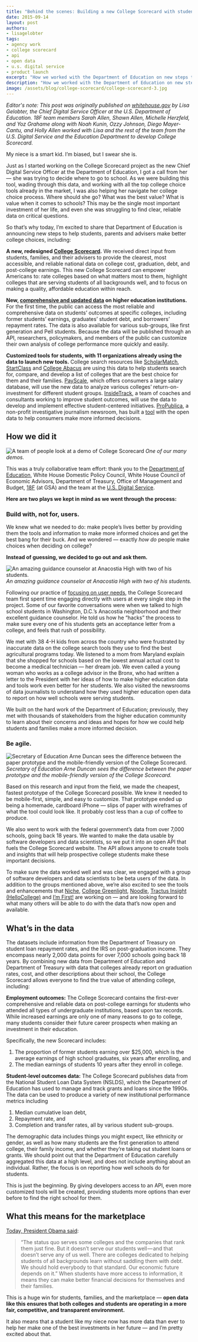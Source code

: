 ```yaml
---
title: "Behind the scenes: Building a new College Scorecard with students"
date: 2015-09-14
layout: post
authors:
- lisagelobter
tags:
- agency work
- college scorecard
- api
- open data
- u.s. digital service
- product launch
excerpt: "How we worked with the Department of Education on new steps to help students, parents and advisers make better college choices, including a new College Scorecard, comprehensive and updated data on higher education institutions, and customized tools using this new data."
description: "How we worked with the Department of Education on new steps to help students, parents and advisers make better college choices, including a new College Scorecard, comprehensive and updated data on higher education institutions, and customized tools using this new data."
image: /assets/blog/college-scorecard/college-scorecard-3.jpg
---
```


*Editor's note: This post was originally published on [whitehouse.gov](https://obamawhitehouse.archives.gov/blog/2015/09/12/under-hood-building-new-college-scorecard-students) by Lisa Gelobter, the Chief Digital Service Officer at the U.S. Department of Education. 18F team members Sarah Allen, Shawn Allen, Michelle Herzfeld, and Yoz Grahame along with Noah Kunin, Ozzy Johnson, Diego Mayer-Cantu, and Holly Allen worked with Lisa and the rest of the team from the U.S. Digital Service and the Education Department to develop College Scorecard.*

My niece is a smart kid. I’m biased, but I swear she is.

Just as I started working on the College Scorecard project as the new Chief Digital Service Officer at the Department of Education, I got a call from her — she was trying to decide where to go to school. As we were building this tool, wading through this data, and working with all the top college choice tools already in the market, I was also helping her navigate her college choice process. Where should she go? What was the best value? What is value when it comes to schools? This may be the single most important investment of her life, and even she was struggling to find clear, reliable data on critical questions.

So that’s why today, I’m excited to share that Department of Education is announcing new steps to help students, parents and advisers make better college choices, including:

**A new, redesigned [College Scorecard](https://collegescorecard.ed.gov/).** We received direct input from students, families, and their advisers to provide the clearest, most accessible, and reliable national data on college cost, graduation, debt, and post-college earnings. This new College Scorecard can empower Americans to: rate colleges based on what matters most to them, highlight colleges that are serving students of all backgrounds well, and to focus on making a quality, affordable education within reach.

**New, [comprehensive and updated data](https://collegescorecard.ed.gov/data/) on higher education institutions.**
For the first time, the public can access the most reliable and comprehensive data on students’ outcomes at specific colleges, including former students’ earnings, graduates’ student debt, and borrowers’ repayment rates. The data is also available for various sub-groups, like first generation and Pell students. Because the data will be published through an API, researchers, policymakers, and members of the public can customize their own analysis of college performance more quickly and easily.

**Customized tools for students, with 11 organizations already using the data to launch new tools.**
College search resources like [ScholarMatch](http://scholarmatcher.scholarmatch.org/), [StartClass](http://www.startclass.com/) and [College Abacus](https://collegeabacus.org/) are using this data to help students search for, compare, and develop a list of colleges that are the best choice for them and their families. [PayScale](http://www.payscale.com/college-roi/roi-by-income-level), which offers consumers a large salary database, will use the new data to analyze various colleges’ return-on-investment for different student groups. [InsideTrack](http://www.insidetrack.com/), a team of coaches and consultants working to improve student outcomes, will use the data to develop and implement effective student-centered initiatives. [ProPublica](https://www.propublica.org/), a non-profit investigative journalism newsroom, has built a [tool](https://projects.propublica.org/colleges/) with the open data to help consumers make more informed decisions.

## How we did it

![A team of people look at a demo of College Scorecard]({{site.baseurl}}/assets/blog/college-scorecard/college-scorecard-1.jpg)
*One of our many demos.*

This was a truly collaborative team effort: thank you to the [Department of Education](http://www.ed.gov/), White House Domestic Policy Council, White House Council of Economic Advisors, Department of Treasury, Office of Management and Budget, [18F](https://18f.gsa.gov/) (at GSA) and the team at the [U.S. Digital Service](https://obamawhitehouse.archives.gov/digital/united-states-digital-service).

**Here are two plays we kept in mind as we went through the process:**

### Build with, not for, users.
We knew what we needed to do: make people’s lives better by providing them the tools and information to make more informed choices and get the best bang for their buck. And we wondered — exactly *how do* people make choices when deciding on college?

**Instead of guessing, we decided to go out and ask them.**

![An amazing guidance counselor at Anacostia High with two of his students.]({{site.baseurl}}/assets/blog/college-scorecard/college-scorecard-2.jpg)
*An amazing guidance counselor at Anacostia High with two of his students.*

Following our practice of [focusing on user needs](https://playbook.cio.gov/#play1), the College Scorecard team first spent time engaging directly with users at every single step in the project. Some of our favorite conversations were when we talked to high school students in Washington, D.C.’s Anacostia neighborhood and their excellent guidance counselor. He told us how he “hacks” the process to make sure every one of his students gets an acceptance letter from a college, and feels that rush of possibility.

We met with 38 4-H kids from across the country who were frustrated by inaccurate data on the college search tools they use to find the best agricultural programs today. We listened to a mom from Maryland explain that she shopped for schools based on the lowest annual actual cost to become a medical technician — her dream job. We even called a young woman who works as a college advisor in the Bronx, who had written a letter to the President with her ideas of how to make higher education data and tools work even better for her students. We also visited the newsrooms of data journalists to understand how they used higher education open data to report on how well schools were serving students.

We built on the hard work of the Department of Education; previously, they met with thousands of stakeholders from the higher education community to learn about their concerns and ideas and hopes for how we could help students and families make a more informed decision.

### Be agile.

![Secretary of Education Arne Duncan sees the difference between the paper prototype and the mobile-friendly version of the College Scorecard.]({{site.baseurl}}/assets/blog/college-scorecard/college-scorecard-3.jpg)
*Secretary of Education Arne Duncan sees the difference between the paper prototype and the mobile-friendly version of the College Scorecard.*

Based on this research and input from the field, we made the cheapest, fastest prototype of the College Scorecard possible. We knew it needed to be mobile-first, simple, and easy to customize. That prototype ended up being a homemade, cardboard iPhone — slips of paper with wireframes of what the tool could look like. It probably cost less than a cup of coffee to produce.

We also went to work with the federal government’s data from over 7,000 schools, going back 18 years. We wanted to make the data usable by software developers and data scientists, so we put it into an open API that fuels the College Scorecard website. The API allows anyone to create tools and insights that will help prospective college students make these important decisions.

To make sure the data worked well and was clear, we engaged with a group of software developers and data scientists to be beta users of the data. In addition to the groups mentioned above, we’re also excited to see the tools and enhancements that [Niche](https://niche.com/), [College Greenlight](https://www.collegegreenlight.com/), [Noodle](https://www.noodle.com/), [Tractus Insight (HelloCollege)](https://tractusinsight.com/) and [I’m First!](http://www.imfirst.org/) are working on — and are looking forward to what many others will be able to do with the data that’s now open and available.

## What’s in the data

The datasets include information from the Department of Treasury on student loan repayment rates, and the IRS on post-graduation income. They encompass nearly 2,000 data points for over 7,000 schools going back 18 years. By combining new data from Department of Education and Department of Treasury with data that colleges already report on graduation rates, cost, and other descriptions about their school, the College Scorecard allows everyone to find the true value of attending college, including:

**Employment outcomes:** The College Scorecard contains the first-ever comprehensive and reliable data on post-college earnings for students who attended all types of undergraduate institutions, based upon tax records. While increased earnings are only one of many reasons to go to college, many students consider their future career prospects when making an investment in their education.

Specifically, the new Scorecard includes:

1. The proportion of former students earning over $25,000, which is the average earnings of high school graduates, six years after enrolling, and
2. The median earnings of students 10 years after they enroll in college.
<p></p>

**Student-level outcomes data:** The College Scorecard publishes data from the National Student Loan Data System (NSLDS), which the Department of Education has used to manage and track grants and loans since the 1990s. The data can be used to produce a variety of new institutional performance metrics including

1. Median cumulative loan debt,
2. Repayment rate, and
3. Completion and transfer rates, all by various student sub-groups.

<p></p>
The demographic data includes things you might expect, like ethnicity or gender, as well as how many students are the first generation to attend college, their family income, and whether they’re taking out student loans or grants. We should point out that the Department of Education carefully aggregated this data at a high level, and does not include anything about an individual. Rather, the focus is on reporting how well schools do for students.

This is just the beginning. By giving developers access to an API, even more customized tools will be created, providing students more options than ever before to find the right school for them.

## What this means for the marketplace

[Today, President Obama said](https://www.youtube.com/watch?t=1&v=Tpaj9Sm7i7I):

>“The status quo serves some colleges and the companies that rank them just fine. But it doesn’t serve our students well — and that doesn’t serve any of us well. There are colleges dedicated to helping students of all backgrounds learn without saddling them with debt. We should hold everybody to that standard. Our economic future depends on it.”
When students have more access to information, it means they can make better financial decisions for themselves and their families.

This is a huge win for students, families, and the marketplace — **open data like this ensures that both colleges and students are operating in a more fair, competitive, and transparent environment.**

It also means that a student like my niece now has more data than ever to help her make one of the best investments in her future — and I’m pretty excited about that.
